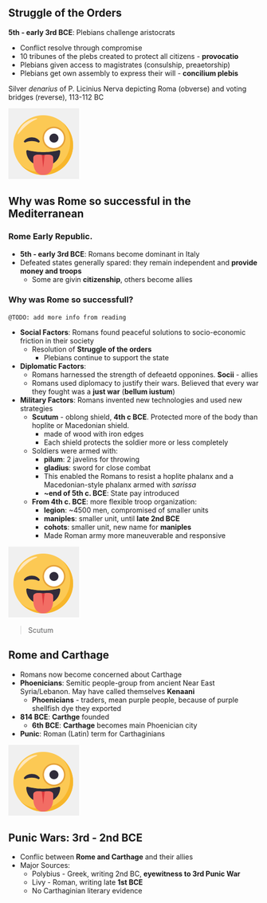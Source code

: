## Struggle of the Orders

**5th - early 3rd BCE**: Plebians challenge aristocrats

- Conflict resolve through compromise
- 10 tribunes of the plebs created to protect all citizens - **provocatio**
- Plebians given access to magistrates (consulship, preaetorship)
- Plebians get own assembly to express their will - **concilium plebis**

Silver *denarius* of P. Licinius Nerva depicting Roma (obverse) and voting bridges (reverse), 113-112 BC

![01.png](grst205/img/lec16/01.png)

## Why was Rome so successful in the Mediterranean

### Rome Early Republic. 

- **5th - early 3rd BCE**: Romans become dominant in Italy
- Defeated states generally spared: they remain independent and **provide money and troops**
  - Some are givin **citizenship**, others become allies

### Why was Rome so successfull?

```
@TODO: add more info from reading
```

- **Social Factors**: Romans found peaceful solutions to socio-economic friction in their society
  - Resolution of **Struggle of the orders**
    - Plebians continue to support the state
- **Diplomatic Factors**:
  - Romans harnessed the strength of defeaetd opponines. **Socii** - allies
  - Romans used diplomacy to justify their wars. Believed that every war they fought was a **just war** (**bellum iustum**)
- **Military Factors**: Romans invented new technologies and used new strategies
  - **Scutum** - oblong shield, **4th c BCE**. Protected more of the body than hoplite or Macedonian shield.
    - made of wood with iron edges
    - Each shield protects the soldier more or less completely
  - Soldiers were armed with:
    - **pilum**: 2 javelins for throwing 
    - **gladius**: sword for close combat
    - This enabled the Romans to resist a hoplite phalanx and a Macedonian-style phalanx armed with *sarissa*
    - **~end of 5th c. BCE**: State pay introduced
  - **From 4th c. BCE**: more flexible troop organization:
    - **legion**: ~4500 men, compromised of smaller units
    - **maniples**: smaller unit, until **late 2nd BCE**
    - **cohots**: smaller unit, new name for **maniples**
    - Made Roman army more maneuverable and responsive

![02.png](grst205/img/lec16/02.png)
> Scutum

## Rome and Carthage

- Romans now become concerned about Carthage
- **Phoenicians**: Semitic people-group from ancient Near East Syria/Lebanon. May have called themselves **Kenaani**
  - **Phoenicians** - traders, mean purple people, because of purple shellfish dye they exported
- **814 BCE**: **Carthge** founded
  - **6th BCE**: **Carthage** becomes main Phoenician city
- **Punic**: Roman (Latin) term for Carthaginians

![03.png](grst205/img/lec16/03.png)

## Punic Wars: 3rd - 2nd BCE

- Conflic between **Rome and Carthage** and their allies
- Major Sources:
  - Polybius - Greek, writing 2nd BC, **eyewitness to 3rd Punic War**
  - Livy - Roman, writing late **1st BCE**
  - No Carthaginian literary evidence
